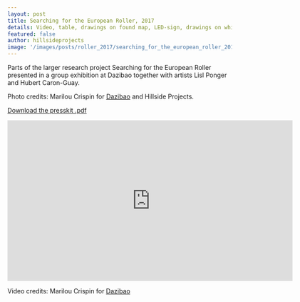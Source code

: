 ```yaml
---
layout: post
title: Searching for the European Roller, 2017
details: Video, table, drawings on found map, LED-sign, drawings on white-board and lecture performance.
featured: false
author: hillsideprojects
image: '/images/posts/roller_2017/searching_for_the_european_roller_2017_08.jpg'
---
```


Parts of the larger research project Searching for the European Roller presented in a group exhibition at Dazibao together with artists Lisl Ponger and Hubert Caron-Guay.

Photo credits: Marilou Crispin for <a href="https://dazibao.art/" target="blank">Dazibao</a> and Hillside Projects.

<object data="images/posts/roller_2017/Press-kit_HCG-HP-LP.pdf" type="application/pdf" width="100%" height="100%">
  <p><a href="images/posts/roller_2017/Press-kit_HCG-HP-LP.pdf">Download the presskit .pdf</a></p>
</object>

<iframe src="https://player.vimeo.com/video/242933312" width="640" height="360" frameborder="0" webkitallowfullscreen mozallowfullscreen allowfullscreen></iframe>

Video credits: Marilou Crispin for  <a href="https://dazibao.art/" target="blank">Dazibao</a>
